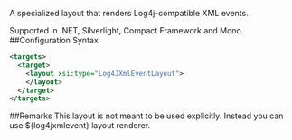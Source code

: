 A specialized layout that renders Log4j-compatible XML events. 

Supported in .NET, Silverlight, Compact Framework and Mono
##Configuration Syntax
```xml
<targets>
  <target>
    <layout xsi:type="Log4JXmlEventLayout">
    </layout>
  </target>
</targets>
```
##Remarks
This layout is not meant to be used explicitly. Instead you can use ${log4jxmlevent} layout renderer.